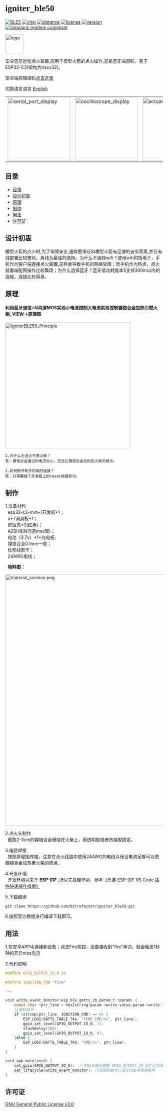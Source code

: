  # <font face="Black Italic">__igniter_ble50__</font>

[![BLE5](https://img.shields.io/badge/%E6%94%AF%E6%8C%81-BLE5-blue)](BLE5)
[![chip](https://img.shields.io/badge/chip-esp32__c3-blue)](chip)
[![distance](https://img.shields.io/badge/BLE5理论距离-300M-BrightGreen?style=flat)](distance)
[![license](https://img.shields.io/badge/License-GLPv3-orange)](LICENSE)
[![version](https://img.shields.io/badge/Version-1.0.0-color=Green?style=flat)](version)
[![standard-readme
compliant](https://img.shields.io/badge/readme%20style-standard-brightgreen.svg?style=flat-square)](https://github.com/RichardLitt/standard-readme)

<img src="https://cdn.jsdelivr.net/gh/bitrefactor/igniter_ble50/.image/Igniter.png?raw=true" width="60" alt="logo" /> 


安卓蓝牙远程点火装置,应用于模型火箭的点火操作,这是蓝牙端源码，基于ESP32-C3(架构为riscv32)。

安卓端原理源码[点击这里](https://github.com/bitrefactor/igniterBiu)

切换语言语言 [English](https://github.com/bitrefactor/igniter_ble50/blob/master/README_en.md)

<html>
    <table style="margin-left: auto; margin-right: auto;">
        <tr>
            <td>
                <img src="https://cdn.jsdelivr.net/gh/bitrefactor/igniter_ble50/.image/serial_port_display.png" width="200" alt="serial_port_display" />
            </td>
            <td>
                <img src="https://cdn.jsdelivr.net/gh/bitrefactor/igniter_ble50/.image/oscilloscope_display.png" width="200" alt="oscilloscope_display" />
            </td>
            <td>
                <img src="https://cdn.jsdelivr.net/gh/bitrefactor/igniter_ble50/.image/actual_effect.png" width="200" alt="actual_effect" />
            </td>
        </tr>
    </table>
</html>

## 目录
  - [目录](#目录)
  - [设计初衷](#设计初衷)
  - [原理](#原理)
  - [制作](#制作)
  - [用法](#用法)
  - [许可证](#许可证)


## 设计初衷

模型火箭的点火时,为了保障安全,通常要保证和模型火箭有足够的安全距离,并且有线部署比较繁琐。离线为最佳的选择。为什么不选择wifi？使用wifi的情境下，手机作为客户端连接点火装置,这样会导致手机的网络受限；而手机作为热点，点火装置端配网操作比较繁琐；为什么选择蓝牙？蓝牙低功耗版本5支持300m以内的连接，连接比较简易。

## 原理

#### 利用蓝牙通信+N沟道MOS实现小电流控制大电流实现控制镍铬合金加热引燃火柴; VIEW->原理图

<img src="https://cdn.jsdelivr.net/gh/bitrefactor/igniter_ble50/.image/IgniterBLE50_Principle.png" width="400" alt="IgniterBLE50_Principle" />

```
1.为什么无法点不燃火柴？
答：镍铬合金通过的电流太小，无法让镍铬合金加热到火柴的燃点。

2.如何断开和手机端的连接？
答：只需要按下开发板上的reset按键即可。
```
## 制作

1.准备材料\
&nbsp;  esp32-c3-mini-1开发板\*1；\
&nbsp;  5\*7洞洞板\*1；\
&nbsp;  鳄鱼夹\*2(红黑)；\
&nbsp;  A2SHB(N沟道mos管)；\
&nbsp;  电池（3.7v）\*1+充电板;\
&nbsp;  镍铬合金0.1mm一卷；\
&nbsp;  杜邦线若干；\
&nbsp;  24AWG电线；

&nbsp; __物料图：__

<img src="https://cdn.jsdelivr.net/gh/bitrefactor/igniter_ble50/.image/material_science.png" width="800" alt="material_science.png" />

2.点火头制作 \
&nbsp; 截取2-3cm的镍铬合金缠绕在火柴上，用透明胶或者热熔胶固定。
&nbsp; 

3.电路焊接 \
&nbsp; 按照原理图焊接，注意在点火线路中使用24AWG的电线以保证电流足够可以使镍铬合金加热至火柴的燃点。

4.开发环境 \
&nbsp; 开发环境以来于 __ESP-IDF__ ,所以先搭建环境，参考[《乐鑫 ESP-IDF VS Code 插件快速操作指南》](https://zhuanlan.zhihu.com/p/345381824)

5.下载编译 

```
git clone https://github.com/bitrefactor/igniter_ble50.git
```

6.按照官方教程进行编译下载即可。

## 用法 
1.在安卓APP中连接到设备；点击Fire按钮，设备接收到"fire"单词，就会触发1秒钟的开启mos电流

2.代码说明
``` c
#define GPIO_OUTPUT_IO_0 18

#define IGNITION_CMD "fire"

···

void write_event_monitor(esp_ble_gatts_cb_param_t *param) {
    const char *ptr_line = hex2string(param->write.value,param->write.len);
    //解析指令
    if (strcmp(ptr_line, IGNITION_CMD) == 0) {
        ESP_LOGI(GATTS_TABLE_TAG, "FIRE_CMD:%s", ptr_line);
        gpio_set_level(GPIO_OUTPUT_IO_0, 1);
        vTaskDelay(300);
        gpio_set_level(GPIO_OUTPUT_IO_0, 0);
    }else {
        ESP_LOGI(GATTS_TABLE_TAG, "CMD:%s", ptr_line);
    }
}

void app_main(void) {
    set_gpio(GPIO_OUTPUT_IO_0);  //初始化输出管脚 GPIO_OUTPUT_IO_0定义为18
    set_lifecycle(write_event_monitor); //回调函数传入蓝牙的生命周期事件
}

```

## 许可证

[GNU General Public License v3.0 ](../LICENSE)


